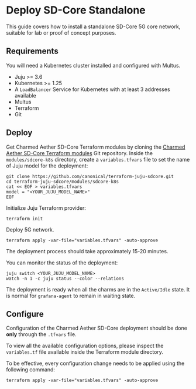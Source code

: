 # Deploy SD-Core Standalone

This guide covers how to install a standalone SD-Core 5G core network, suitable for lab or proof of concept purposes.

## Requirements

You will need a Kubernetes cluster installed and configured with Multus.

- Juju >= 3.6
- Kubernetes >= 1.25
- A `LoadBalancer` Service for Kubernetes with at least 3 addresses available
- Multus
- Terraform
- Git

## Deploy

Get Charmed Aether SD-Core Terraform modules by cloning the [Charmed Aether SD-Core Terraform modules][Charmed Aether SD-Core Terraform modules] Git repository.
Inside the `modules/sdcore-k8s` directory, create a `variables.tfvars` file to set the name of Juju model for the deployment:

```console
git clone https://github.com/canonical/terraform-juju-sdcore.git
cd terraform-juju-sdcore/modules/sdcore-k8s
cat << EOF > variables.tfvars
model = "<YOUR_JUJU_MODEL_NAME>"
EOF
```

Initialize Juju Terraform provider:

```console
terraform init
```

Deploy 5G network.

```console
terraform apply -var-file="variables.tfvars" -auto-approve
```

The deployment process should take approximately 15-20 minutes.

You can monitor the status of the deployment:

```console
juju switch <YOUR_JUJU_MODEL_NAME>
watch -n 1 -c juju status --color --relations
```

The deployment is ready when all the charms are in the `Active/Idle` state. 
It is normal for `grafana-agent` to remain in waiting state.

## Configure

Configuration of the Charmed Aether SD-Core deployment should be done **only** through the `.tfvars` file. 

To view all the available configuration options, please inspect the `variables.tf` file available inside the Terraform module directory.

To be effective, every configuration change needs to be applied using the following command:

```console
terraform apply -var-file="variables.tfvars" -auto-approve
```

[Charmed Aether SD-Core Terraform modules]: https://github.com/canonical/terraform-juju-sdcore
